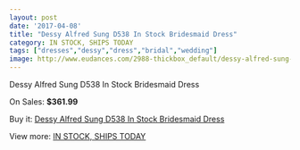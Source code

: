 ```yaml
---
layout: post
date: '2017-04-08'
title: "Dessy Alfred Sung D538 In Stock Bridesmaid Dress"
category: IN STOCK, SHIPS TODAY
tags: ["dresses","dessy","dress","bridal","wedding"]
image: http://www.eudances.com/2988-thickbox_default/dessy-alfred-sung-d538-in-stock-bridesmaid-dress.jpg
---
```

Dessy Alfred Sung D538 In Stock Bridesmaid Dress

On Sales: **$361.99**
<a href="https://www.eudances.com/en/in-stock-ships-today/1038-dessy-alfred-sung-d538-in-stock-bridesmaid-dress.html"><amp-img layout="responsive" width="600" height="600" src="//www.eudances.com/2988-thickbox_default/dessy-alfred-sung-d538-in-stock-bridesmaid-dress.jpg" alt="Dessy Alfred Sung D538 In Stock Bridesmaid Dress 0" /></a>
<a href="https://www.eudances.com/en/in-stock-ships-today/1038-dessy-alfred-sung-d538-in-stock-bridesmaid-dress.html"><amp-img layout="responsive" width="600" height="600" src="//www.eudances.com/2993-thickbox_default/dessy-alfred-sung-d538-in-stock-bridesmaid-dress.jpg" alt="Dessy Alfred Sung D538 In Stock Bridesmaid Dress 1" /></a>
<a href="https://www.eudances.com/en/in-stock-ships-today/1038-dessy-alfred-sung-d538-in-stock-bridesmaid-dress.html"><amp-img layout="responsive" width="600" height="600" src="//www.eudances.com/2992-thickbox_default/dessy-alfred-sung-d538-in-stock-bridesmaid-dress.jpg" alt="Dessy Alfred Sung D538 In Stock Bridesmaid Dress 2" /></a>
<a href="https://www.eudances.com/en/in-stock-ships-today/1038-dessy-alfred-sung-d538-in-stock-bridesmaid-dress.html"><amp-img layout="responsive" width="600" height="600" src="//www.eudances.com/2991-thickbox_default/dessy-alfred-sung-d538-in-stock-bridesmaid-dress.jpg" alt="Dessy Alfred Sung D538 In Stock Bridesmaid Dress 3" /></a>
<a href="https://www.eudances.com/en/in-stock-ships-today/1038-dessy-alfred-sung-d538-in-stock-bridesmaid-dress.html"><amp-img layout="responsive" width="600" height="600" src="//www.eudances.com/2990-thickbox_default/dessy-alfred-sung-d538-in-stock-bridesmaid-dress.jpg" alt="Dessy Alfred Sung D538 In Stock Bridesmaid Dress 4" /></a>
<a href="https://www.eudances.com/en/in-stock-ships-today/1038-dessy-alfred-sung-d538-in-stock-bridesmaid-dress.html"><amp-img layout="responsive" width="600" height="600" src="//www.eudances.com/2989-thickbox_default/dessy-alfred-sung-d538-in-stock-bridesmaid-dress.jpg" alt="Dessy Alfred Sung D538 In Stock Bridesmaid Dress 5" /></a>

Buy it: [Dessy Alfred Sung D538 In Stock Bridesmaid Dress](https://www.eudances.com/en/in-stock-ships-today/1038-dessy-alfred-sung-d538-in-stock-bridesmaid-dress.html "Dessy Alfred Sung D538 In Stock Bridesmaid Dress")

View more: [IN STOCK, SHIPS TODAY](https://www.eudances.com/en/5-in-stock-ships-today "IN STOCK, SHIPS TODAY")